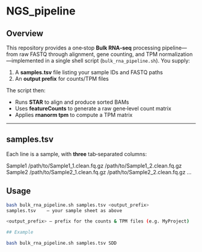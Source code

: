 # NGS_pipeline

## Overview

This repository provides a one‑stop **Bulk RNA‑seq** processing pipeline—from raw FASTQ through alignment, gene counting, and TPM normalization—implemented in a single shell script (`bulk_rna_pipeline.sh`). You supply:  
1. A **samples.tsv** file listing your sample IDs and FASTQ paths  
2. An **output prefix** for counts/TPM files  

The script then:  
- Runs **STAR** to align and produce sorted BAMs  
- Uses **featureCounts** to generate a raw gene‑level count matrix  
- Applies **rnanorm tpm** to compute a TPM matrix  

---

## samples.tsv

Each line is a sample, with **three** tab‑separated columns:

Sample1 /path/to/Sample1_1.clean.fq.gz /path/to/Sample1_2.clean.fq.gz
Sample2 /path/to/Sample2_1.clean.fq.gz /path/to/Sample2_2.clean.fq.gz
…

## Usage

```bash
bash bulk_rna_pipeline.sh samples.tsv <output_prefix>
samples.tsv    — your sample sheet as above

<output_prefix> — prefix for the counts & TPM files (e.g. MyProject)

## Example

bash bulk_rna_pipeline.sh samples.tsv SDD